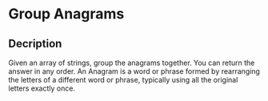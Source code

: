 Group Anagrams
==============

## Decription

Given an array of strings, group the anagrams together. 
You can return the answer in any order. 
An Anagram is a word or phrase formed by rearranging the letters of a different word or phrase, typically using all the original letters exactly once.